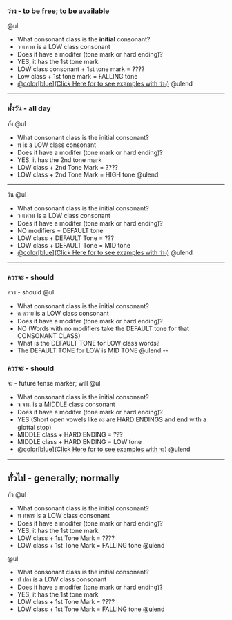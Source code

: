 ### **ว่าง** - to be free; to be available
@ul
- What consonant class is the 	__initial__ consonant?  
- ว แหวน is a LOW class consonant
- Does it have a modifer (tone mark or hard ending)? 
- YES, it has the 1st tone mark
- LOW class consonant + 1st tone mark = ????
- Low class + 1st tone mark = FALLING tone
- [@color[blue](Click Here for to see examples with ว่าง)](https://gitpitch.com/gwindarr/in-60-seconds#/6)
@ulend
---
### **ทั้งวัน** - all day
ทั้ง
@ul
- What consonant class is the initial consonant?  
- ท is a LOW class consonant
- Does it have a modifer (tone mark or hard ending)? 
- YES, it has the 2nd tone mark
- LOW class + 2nd Tone Mark = ????
- LOW class + 2nd Tone Mark = HIGH tone
@ulend
---
วัน 
@ul
- What consonant class is the initial consonant?  
- ว แหวน is a LOW class consonant
- Does it have a modifer (tone mark or hard ending)? 
- NO modifiers = DEFAULT tone 
- LOW class + DEFAULT Tone = ???
- LOW class + DEFAULT Tone = MID tone
- [@color[blue](Click Here for to see examples with ว่าง)](https://gitpitch.com/gwindarr/in-60-seconds#/9)
@ulend
---
### **ควรจะ** - should
ควร - should
@ul
- What consonant class is the initial consonant?  
- ค ควาย is a LOW class consonant
- Does it have a modifer (tone mark or hard ending)? 
- NO (Words with no modifiers take the DEFAULT tone for that CONSONANT CLASS)
- What is the DEFAULT TONE for LOW class words? 
- The DEFAULT TONE for LOW is MID TONE
@ulend
--
### **ควรจะ** - should
จะ - future tense marker; will
@ul
- What consonant class is the initial consonant?  
- จ จาน is a MIDDLE class consonant
- Does it have a modifer (tone mark or hard ending)? 
- YES (Short open vowels like อะ are HARD ENDINGS and end with a glottal stop)
- MIDDLE class + HARD ENDING = ???
- MIDDLE class + HARD ENDING = LOW tone
- [@color[blue](Click Here for to see examples with จะ)](https://gitpitch.com/gwindarr/in-60-seconds#/9)
@ulend
---
## **ทั่วไป** - generally; normally
ทั่ว
@ul
- What consonant class is the initial consonant?  
- ท ทหาร is a LOW class consonant
- Does it have a modifer (tone mark or hard ending)? 
- YES, it has the 1st tone mark
- LOW class + 1st Tone Mark = ????
- LOW class + 1st Tone Mark = FALLING tone
@ulend

@ul
- What consonant class is the initial consonant?  
- ป ปลา is a LOW class consonant
- Does it have a modifer (tone mark or hard ending)? 
- YES, it has the 1st tone mark
- LOW class + 1st Tone Mark = ????
- LOW class + 1st Tone Mark = FALLING tone
@ulend
